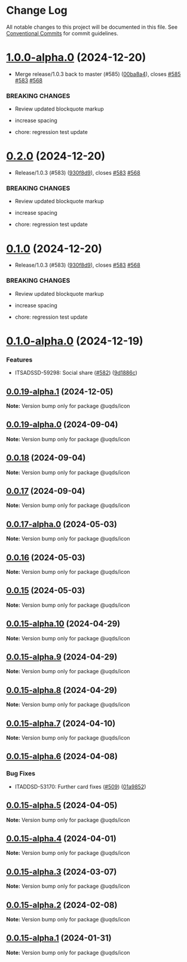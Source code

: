 # Change Log

All notable changes to this project will be documented in this file.
See [Conventional Commits](https://conventionalcommits.org) for commit guidelines.

# [1.0.0-alpha.0](https://github.com/uq-its-ss/design-system/compare/@uqds/icon@0.1.0-alpha.0...@uqds/icon@1.0.0-alpha.0) (2024-12-20)

- Merge release/1.0.3 back to master (#585) ([00ba8a4](https://github.com/uq-its-ss/design-system/commit/00ba8a439019ed08ab357499c758be419f50f150)), closes [#585](https://github.com/uq-its-ss/design-system/issues/585) [#583](https://github.com/uq-its-ss/design-system/issues/583) [#568](https://github.com/uq-its-ss/design-system/issues/568)

### BREAKING CHANGES

- Review updated blockquote markup

- increase spacing

- chore: regression test update

# [0.2.0](https://github.com/uq-its-ss/design-system/compare/@uqds/icon@0.0.19-alpha.0...@uqds/icon@0.2.0) (2024-12-20)

- Release/1.0.3 (#583) ([930f8d9](https://github.com/uq-its-ss/design-system/commit/930f8d97b814748829f45194e1b5009680ee7890)), closes [#583](https://github.com/uq-its-ss/design-system/issues/583) [#568](https://github.com/uq-its-ss/design-system/issues/568)

### BREAKING CHANGES

- Review updated blockquote markup

- increase spacing

- chore: regression test update

# [0.1.0](https://github.com/uq-its-ss/design-system/compare/@uqds/icon@0.0.19-alpha.0...@uqds/icon@0.1.0) (2024-12-20)

- Release/1.0.3 (#583) ([930f8d9](https://github.com/uq-its-ss/design-system/commit/930f8d97b814748829f45194e1b5009680ee7890)), closes [#583](https://github.com/uq-its-ss/design-system/issues/583) [#568](https://github.com/uq-its-ss/design-system/issues/568)

### BREAKING CHANGES

- Review updated blockquote markup

- increase spacing

- chore: regression test update

# [0.1.0-alpha.0](https://github.com/uq-its-ss/design-system/compare/@uqds/icon@0.0.19-alpha.1...@uqds/icon@0.1.0-alpha.0) (2024-12-19)

### Features

- ITSADSSD-59298: Social share ([#582](https://github.com/uq-its-ss/design-system/issues/582)) ([9d1886c](https://github.com/uq-its-ss/design-system/commit/9d1886c236359f6d705fd42137dc5bc892a31dd9))

## [0.0.19-alpha.1](https://github.com/uq-its-ss/design-system/compare/@uqds/icon@0.0.19-alpha.0...@uqds/icon@0.0.19-alpha.1) (2024-12-05)

**Note:** Version bump only for package @uqds/icon

## [0.0.19-alpha.0](https://github.com/uq-its-ss/design-system/compare/@uqds/icon@0.0.18...@uqds/icon@0.0.19-alpha.0) (2024-09-04)

**Note:** Version bump only for package @uqds/icon

## [0.0.18](https://github.com/uq-its-ss/design-system/compare/@uqds/icon@0.0.17-alpha.0...@uqds/icon@0.0.18) (2024-09-04)

**Note:** Version bump only for package @uqds/icon

## [0.0.17](https://github.com/uq-its-ss/design-system/compare/@uqds/icon@0.0.17-alpha.0...@uqds/icon@0.0.17) (2024-09-04)

**Note:** Version bump only for package @uqds/icon

## [0.0.17-alpha.0](https://github.com/uq-its-ss/design-system/compare/@uqds/icon@0.0.15-alpha.10...@uqds/icon@0.0.17-alpha.0) (2024-05-03)

**Note:** Version bump only for package @uqds/icon

## [0.0.16](https://github.com/uq-its-ss/design-system/compare/@uqds/icon@0.0.15-alpha.10...@uqds/icon@0.0.16) (2024-05-03)

**Note:** Version bump only for package @uqds/icon

## [0.0.15](https://github.com/uq-its-ss/design-system/compare/@uqds/icon@0.0.15-alpha.10...@uqds/icon@0.0.15) (2024-05-03)

**Note:** Version bump only for package @uqds/icon

## [0.0.15-alpha.10](https://github.com/uq-its-ss/design-system/compare/@uqds/icon@0.0.15-alpha.9...@uqds/icon@0.0.15-alpha.10) (2024-04-29)

**Note:** Version bump only for package @uqds/icon

## [0.0.15-alpha.9](https://github.com/uq-its-ss/design-system/compare/@uqds/icon@0.0.15-alpha.8...@uqds/icon@0.0.15-alpha.9) (2024-04-29)

**Note:** Version bump only for package @uqds/icon

## [0.0.15-alpha.8](https://github.com/uq-its-ss/design-system/compare/@uqds/icon@0.0.15-alpha.7...@uqds/icon@0.0.15-alpha.8) (2024-04-29)

**Note:** Version bump only for package @uqds/icon

## [0.0.15-alpha.7](https://github.com/uq-its-ss/design-system/compare/@uqds/icon@0.0.15-alpha.6...@uqds/icon@0.0.15-alpha.7) (2024-04-10)

**Note:** Version bump only for package @uqds/icon

## [0.0.15-alpha.6](https://github.com/uq-its-ss/design-system/compare/@uqds/icon@0.0.15-alpha.5...@uqds/icon@0.0.15-alpha.6) (2024-04-08)

### Bug Fixes

- ITADDSD-53170: Further card fixes ([#509](https://github.com/uq-its-ss/design-system/issues/509)) ([01a9852](https://github.com/uq-its-ss/design-system/commit/01a9852d521dbf8c11bb705557bb26638f1540e7))

## [0.0.15-alpha.5](https://github.com/uq-its-ss/design-system/compare/@uqds/icon@0.0.15-alpha.4...@uqds/icon@0.0.15-alpha.5) (2024-04-05)

**Note:** Version bump only for package @uqds/icon

## [0.0.15-alpha.4](https://github.com/uq-its-ss/design-system/compare/@uqds/icon@0.0.15-alpha.3...@uqds/icon@0.0.15-alpha.4) (2024-04-01)

**Note:** Version bump only for package @uqds/icon

## [0.0.15-alpha.3](https://github.com/uq-its-ss/design-system/compare/@uqds/icon@0.0.15-alpha.2...@uqds/icon@0.0.15-alpha.3) (2024-03-07)

**Note:** Version bump only for package @uqds/icon

## [0.0.15-alpha.2](https://github.com/uq-its-ss/design-system/compare/@uqds/icon@0.0.15-alpha.1...@uqds/icon@0.0.15-alpha.2) (2024-02-08)

**Note:** Version bump only for package @uqds/icon

## [0.0.15-alpha.1](https://github.com/uq-its-ss/design-system/compare/@uqds/icon@0.0.15-alpha.0...@uqds/icon@0.0.15-alpha.1) (2024-01-31)

**Note:** Version bump only for package @uqds/icon
